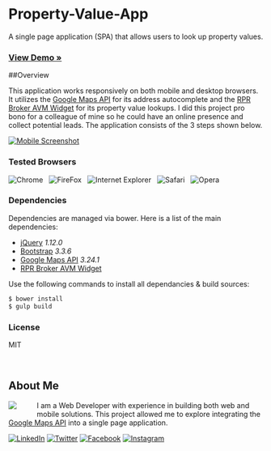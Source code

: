 # Property-Value-App

A single page application (SPA) that allows users to look up property values.

### [View Demo &raquo;](http://www.edrodriguez.com/adam/)  

##Overview

This application works responsively on both mobile and desktop browsers. It utilizes the [Google Maps API](https://developers.google.com/maps/documentation/javascript/) for its address autocomplete and the [RPR Broker AVM Widget](https://vimeo.com/115294913) for its property value lookups. I did this project pro bono for a colleague of mine so he could have an online presence and collect potential leads. The application consists of the 3 steps shown below.

[![Mobile Screenshot](http://www.edrodriguez.com/adam/img/readme/screens.png)](http://www.edrodriguez.com/adam/)

### Tested Browsers

![Chrome](http://www.edrodriguez.com/img/icons/chrome.png)&nbsp;&nbsp;
![FireFox](http://www.edrodriguez.com/img/icons/firefox.png)&nbsp;&nbsp;
![Internet Explorer](http://www.edrodriguez.com/img/icons/ie.png)&nbsp;&nbsp;
![Safari](http://www.edrodriguez.com/img/icons/safari.png)&nbsp;&nbsp;
![Opera](http://www.edrodriguez.com/img/icons/opera.png)&nbsp;&nbsp;

### Dependencies

Dependencies are managed via bower. Here is a list of the main dependencies:

* [jQuery](https://api.jquery.com/) *1.12.0*
* [Bootstrap](http://bootstrapdocs.com/v3.3.6/docs/) *3.3.6*
* [Google Maps API](https://developers.google.com/maps/documentation/javascript/) *3.24.1*
* [RPR Broker AVM Widget](https://vimeo.com/115294913)

Use the following commands to install all dependancies & build sources:

```sh
$ bower install
$ gulp build
```

### License

MIT

<br />

## About Me
<a href="http://www.edrodriguez.com/"><img src="http://www.edrodriguez.com/img/icons/ed.png" align="left" style="margin:0px 40px 10px 0px" /></a>
I am a Web Developer with experience in building both web and mobile solutions. This project allowed me to explore integrating the [Google Maps API](https://developers.google.com/maps/documentation/javascript/) into a single page application.

[![LinkedIn](http://www.edrodriguez.com/img/icons/linkedin.gif)](https://www.linkedin.com/in/edhome)
[![Twitter](http://www.edrodriguez.com/img/icons/twitter.gif)](https://twitter.com/edwinrodriguez)
[![Facebook](http://www.edrodriguez.com/img/icons/facebook.gif)](https://www.facebook.com/ed.home)
[![Instagram](http://www.edrodriguez.com/img/icons/instagram.gif)](https://www.instagram.com/rockrockinit/)

<br />
<br />
